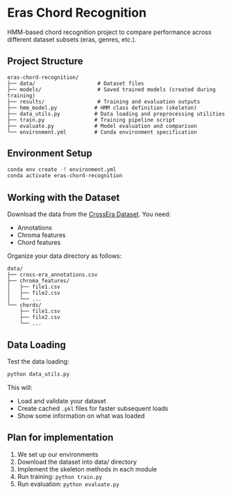 # Eras Chord Recognition

HMM-based chord recognition project to compare performance across different dataset subsets (eras, genres, etc.).

## Project Structure

```
eras-chord-recognition/
├── data/                    # Dataset files
├── models/                  # Saved trained models (created during training)
├── results/                 # Training and evaluation outputs
├── hmm_model.py            # HMM class definition (skeleton)
├── data_utils.py           # Data loading and preprocessing utilities
├── train.py                # Training pipeline script
├── evaluate.py             # Model evaluation and comparison
└── environment.yml         # Conda environment specification
```

## Environment Setup

```bash
conda env create -f environment.yml
conda activate eras-chord-recognition
```
## Working with the Dataset

Download the data from the [CrossEra Dataset](https://www.audiolabs-erlangen.de/resources/MIR/cross-era). You need:
- Annotations
- Chroma features 
- Chord features

Organize your data directory as follows:

```
data/
├── cross-era_annotations.csv
├── chroma_features/
│   ├── file1.csv
│   ├── file2.csv
│   └── ...
└── chords/
    ├── file1.csv
    ├── file2.csv
    └── ...
```

## Data Loading

Test the data loading:
```bash
python data_utils.py
```

This will:
- Load and validate your dataset
- Create cached `.pkl` files for faster subsequent loads
- Show some information on what was loaded

## Plan for implementation

1. We set up our environments
2. Download the dataset into data/ directory
3. Implement the skeleton methods in each module
4. Run training: `python train.py`
5. Run evaluation: `python evaluate.py`

